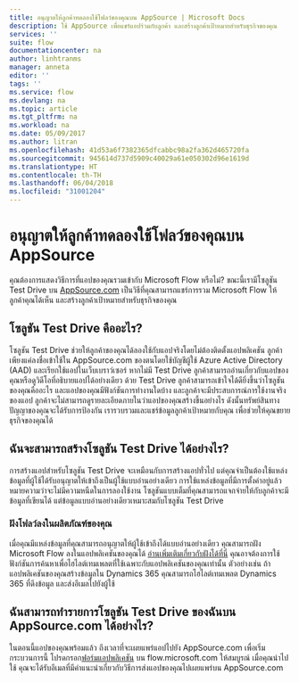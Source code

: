 ```yaml
---
title: อนุญาตให้ลูกค้าทดลองใช้โฟลว์ของคุณบน AppSource | Microsoft Docs
description: ใช้ AppSource เพื่อแชร์แอปร่วมกับลูกค้า และสร้างลูกค้าเป้าหมายสำหรับธุรกิจของคุณ
services: ''
suite: flow
documentationcenter: na
author: linhtranms
manager: anneta
editor: ''
tags: ''
ms.service: flow
ms.devlang: na
ms.topic: article
ms.tgt_pltfrm: na
ms.workload: na
ms.date: 05/09/2017
ms.author: litran
ms.openlocfilehash: 41d53a6f7382365dfcabbc98a2fa362d465720fa
ms.sourcegitcommit: 945614d737d5909c40029a61e050302d96e1619d
ms.translationtype: HT
ms.contentlocale: th-TH
ms.lasthandoff: 06/04/2018
ms.locfileid: "31001204"
---
```

# <a name="let-customers-test-drive-your-flows-on-appsource"></a>อนุญาตให้ลูกค้าทดลองใช้โฟลว์ของคุณบน AppSource
คุณต้องการแสดงวิธีการที่แอปของคุณรวมเข้ากับ Microsoft Flow หรือไม่? ขณะนี้เรามีโซลูชัน Test Drive บน [AppSource.com](https://appsource.microsoft.com) เป็นวิธีที่คุณสามารถแชร์การรวม Microsoft Flow ให้ลูกค้าคุณได้เห็น และสร้างลูกค้าเป้าหมายสำหรับธุรกิจของคุณ

## <a name="what-is-a-test-drive-solution"></a>โซลูชัน Test Drive คืออะไร?
โซลูชัน Test Drive ช่วยให้ลูกค้าของคุณได้ลองใช้กับแอปจริงโดยไม่ต้องติดตั้งแอปพลิเคชัน ลูกค้าเพียงแค่ลงชื่อเข้าใช้ใน AppSource.com ของตนโดยใช้บัญชีผู้ใช้ Azure Active Directory (AAD) และเรียกใช้แอปในเว็บเบราว์เซอร์ หากไม่มี Test Drive ลูกค้าสามารถอ่านเกี่ยวกับแอปของคุณหรือดูวิดีโอที่อธิบายแอปได้อย่างเดียว ด้วย Test Drive ลูกค้าสามารถเข้าใจได้ดียิ่งขึ้นว่าโซลูชันของคุณคืออะไร และแอปของคุณมีฟังก์ชันการทำงานใดบ้าง และลูกค้าจะมีประสบการณ์การใช้งานจริง ของแอป ลูกค้าจะไม่สามารถดูรายละเอียดภายในว่าแอปของคุณสร้างขึ้นอย่างไร ดังนั้นทรัพย์สินทางปัญญาของคุณจะได้รับการป้องกัน เรารวบรวมและแชร์ข้อมูลลูกค้าเป้าหมายกับคุณ เพื่อช่วยให้คุณขยายธุรกิจของคุณได้

## <a name="how-do-i-build-a-test-drive-solution"></a>ฉันจะสามารถสร้างโซลูชัน Test Drive ได้อย่างไร?
การสร้างแอปสำหรับโซลูชัน Test Drive จะเหมือนกับการสร้างแอปทั่วไป แต่คุณจำเป็นต้องใช้แหล่งข้อมูลที่ผู้ใช้ได้รับอนุญาตให้เข้าถึงเป็นผู้ใช้แบบอ่านอย่างเดียว การใช้แหล่งข้อมูลที่มีการตั้งค่าอยู่แล้วหมายความว่าจะไม่มีความหนืดในการลองใช้งาน โซลูชันแบบเต็มที่คุณสามารถแจกจ่ายให้กับลูกค้าจะมีข้อมูลที่เขียนได้ แต่ข้อมูลแบบอ่านอย่างเดียวเหมาะสมกับโซลูชัน Test Drive

### <a name="embed-flow-into-your-product"></a>ฝังโฟลว์ลงในผลิตภัณฑ์ของคุณ
เมื่อคุณมีแหล่งข้อมูลที่คุณสามารถอนุญาตให้ผู้ใช้เข้าถึงได้แบบอ่านอย่างเดียว คุณสามารถฝัง Microsoft Flow ลงในแอปพลิเคชันของคุณได้ [อ่านเพิ่มเติมเกี่ยวกับฝังได้ที่นี่](embed-flow-dev.md) คุณอาจต้องการใช้ฟังก์ชันการค้นหาเพื่อไฮไลต์เทมเพลตที่ใช้เฉพาะกับแอปพลิเคชันของคุณเท่านั้น ตัวอย่างเช่น ถ้าแอปพลิเคชันของคุณสร้างข้อมูลใน Dynamics 365 คุณสามารถไฮไลต์เทมเพลต Dynamics 365 ที่ดึงข้อมูล และส่งอีเมลไปยังผู้ใช้ 

## <a name="how-do-i-list-my-test-drive-solution-on-appsourcecom"></a>ฉันสามารถทำรายการโซลูชัน Test Drive ของฉันบน AppSource.com ได้อย่างไร?
ในตอนนี้แอปของคุณพร้อมแล้ว ถึงเวลาที่จะเผยแพร่แอปไปยัง AppSource.com เพื่อเริ่มกระบวนการนี้ โปรดกรอก[ฟอร์มแอปพลิเคชัน](https://flow.microsoft.com/partners/get-listed/) บน flow.microsoft.com ให้สมบูรณ์ เมื่อคุณนำไปใช้ คุณจะได้รับอีเมลที่มีคำแนะนำเกี่ยวกับวิธีการส่งแอปของคุณไปเผยแพร่บน AppSource.com


